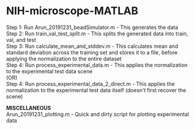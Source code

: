 # NIH-microscope-MATLAB

Step 1: Run Arun_20191231_beadSimulator.m - This generates the data  
Step 2: Run train_val_test_split.m - This splits the generated data into train, val, and test  
Step 3: Run calculate_mean_and_stddev.m - This calculates mean and standard deviation across the training set and stores it to a file, before applying the normalization to the entire dataset  
Step 4: Run process_experimental_data.m - This applies the normalization to the experimental test data scene  
(OR)  
Step 4: Run process_experimental_data_2_direct.m - This applies the normalization to the experimental test data itself (doesn't first recover the scene)  
  
**MISCELLANEOUS**  
Arun_20191231_plotting.m - Quick and dirty script for plotting experimental data
